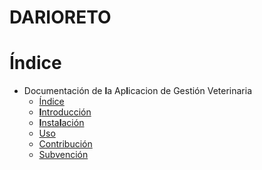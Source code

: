 # DARIORETO
# Índice

* Documentación de **l**a Ap**l**icacion de Gestión Veterinaria
   - [Índice](README.md)
   - [**I**ntroducción]()
   - [**I**nsta**l**ación]()
   - [Uso]()
   - [Contribución]()
   - [Subvención]()
